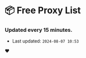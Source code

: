 # :package: Free Proxy List
### Updated every 15 minutes.

- Last updated: `2024-08-07 10:53`

:heart:
